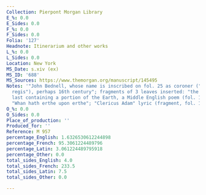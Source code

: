 ```yaml
---
Collection: Pierpont Morgan Library
E_%: 0.0
E_Sides: 0.0
F_%: 0.0
F_Sides: 0.0
Folia: '127'
Headnote: Itinerarium and other works
L_%: 0.0
L_Sides: 0.0
Location: New York
MS_Date: s.xiv (ex)
MS_ID: '688'
MS_Sources: https://www.themorgan.org/manuscript/145495
Notes: '"John Bednell, whose name is inscribed on fol. 25 as coroner ("coronator domini
  regis"), perhaps 16th century"; fragments of 3 leaves inserted: "the recto of the
  last containing a portion of the Earth, a Middle English poem (fol. 124-126), beginning:
  "Whan hath erthe upon erthe"; "Clericus Adam" lyric (fragment, fol. 126v)"'
O_%: 0.0
O_Sides: 0.0
Place_of_production: ''
Produced_for: ''
Reference: M 957
percentage_English: 1.6326530612244898
percentage_French: 95.3061224489796
percentage_Latin: 3.061224489795918
percentage_Other: 0.0
total_sides_English: 4.0
total_sides_French: 233.5
total_sides_Latin: 7.5
total_sides_Other: 0.0

---
```

